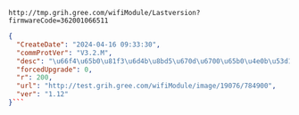 `http://tmp.grih.gree.com/wifiModule/Lastversion?firmwareCode=362001066511`

```json
{
  "CreateDate": "2024-04-16 09:33:30",
  "commProtVer": "V3.2.M",
  "desc": "\u66f4\u65b0\u81f3\u6d4b\u8bd5\u670d\u6700\u65b0\u4e0b\u53d1\u7248\u672c8720cf\u4e8c\u671f1.12",
  "forcedUpgrade": 0,
  "r": 200,
  "url": "http://test.grih.gree.com/wifiModule/image/19076/784900",
  "ver": "1.12"
}```